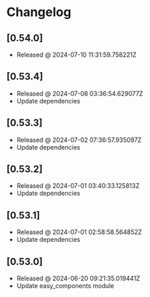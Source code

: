 # Changelog

## [0.54.0]

- Released @ 2024-07-10 11:31:59.758221Z

## [0.53.4]

- Released @ 2024-07-08 03:36:54.629077Z
- Update dependencies

## [0.53.3]

- Released @ 2024-07-02 07:36:57.935097Z
- Update dependencies

## [0.53.2]

- Released @ 2024-07-01 03:40:33.125813Z
- Update dependencies

## [0.53.1]

- Released @ 2024-07-01 02:58:58.564852Z
- Update dependencies

## [0.53.0]

- Released @ 2024-06-20 09:21:35.019441Z
- Update easy_components module
